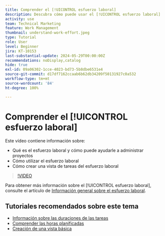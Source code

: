 ```yaml
---
title: Comprender el [!UICONTROL esfuerzo laboral]
description: Descubra cómo puede usar el [!UICONTROL esfuerzo laboral] para obtener una estimación aproximada de las horas planificadas en la línea de tiempo del proyecto.
activity: use
team: Technical Marketing
feature: Work Management
thumbnail: understand-work-effort.jpeg
type: Tutorial
role: User
level: Beginner
jira: KT-10153
last-substantial-update: 2024-05-29T00:00:00Z
recommendations: noDisplay,catalog
hide: true
exl-id: 09a06302-1cce-4023-bd73-5b8dbe6531e4
source-git-commit: d17df7162ccaab6b62db34209f50131927c0a532
workflow-type: tm+mt
source-wordcount: '84'
ht-degree: 100%

---
```


# Comprender el [!UICONTROL esfuerzo laboral]

Este vídeo contiene información sobre:

* Qué es el esfuerzo laboral y cómo puede ayudarle a administrar proyectos
* Cómo utilizar el esfuerzo laboral
* Cómo crear una vista de tareas del esfuerzo laboral

>[!VIDEO](https://video.tv.adobe.com/v/3429446/?quality=12&learn=on&enablevpops)

Para obtener más información sobre el [!UICONTROL esfuerzo laboral], consulte el artículo de [Información general sobre el esfuerzo laboral](https://experienceleague.adobe.com/docs/workfront/using/manage-work/tasks/task-information/work-effort.html?lang=es).

## Tutoriales recomendados sobre este tema

* [Información sobre las duraciones de las tareas](/help/manage-work/tasks/understand-task-durations.md)
* [Comprender las horas planificadas](/help/manage-work/tasks/understand-planned-hours.md)
* [Creación de una vista básica](/help/reporting/basic-reporting/create-a-basic-view.md)

